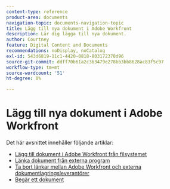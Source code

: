 ```yaml
---
content-type: reference
product-area: documents
navigation-topic: documents-navigation-topic
title: Lägg till nya dokument i Adobe Workfront
description: Lär dig lägga till nya dokument.
author: Courtney
feature: Digital Content and Documents
recommendations: noDisplay, noCatalog
exl-id: 543d6819-11c1-4420-8818-803172378d96
source-git-commit: ddff70b61a2c3b3479e278bb3bb8628ac83f5c97
workflow-type: tm+mt
source-wordcount: '51'
ht-degree: 0%

---
```


# Lägg till nya dokument i Adobe Workfront

Det här avsnittet innehåller följande artiklar:

* [Lägg till dokument i Adobe Workfront från filsystemet](../../documents/adding-documents-to-workfront/add-documents-from-file-system.md)
* [Länka dokument från externa program](../../documents/adding-documents-to-workfront/link-documents-from-external-apps.md)
* [Ta bort länkar mellan Adobe Workfront och externa dokumentlagringsleverantörer](../../documents/adding-documents-to-workfront/remove-links-between-wf-and-doc-apps.md)
* [Begär ett dokument](../../documents/adding-documents-to-workfront/request-a-document.md)
